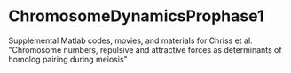 # ChromosomeDynamicsProphase1
Supplemental Matlab codes, movies, and materials for Chriss et al. "Chromosome numbers, repulsive and attractive forces as determinants of homolog pairing during meiosis"
